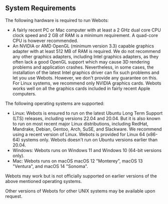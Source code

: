 ## System Requirements

The following hardware is required to run Webots:

- A fairly recent PC or Mac computer with at least a 2 GHz dual core CPU clock speed and 2 GB of RAM is a minimum requirement.
A quad-core CPU is however recommended.
- An NVIDIA or AMD OpenGL (minimum version 3.3) capable graphics adapter with at least 512 MB of RAM is required.
We do not recommend any other graphics adapters, including Intel graphics adapters, as they often lack a good OpenGL support which may cause 3D rendering problems and application crashes.
Nevertheless, in some cases, the installation of the latest Intel graphics driver can fix such problems and let you use Webots.
However, we don't provide any guarantee on this.
For Linux systems, we recommend only NVIDIA graphics cards.
Webots works well on all the graphics cards included in fairly recent Apple computers.

The following operating systems are supported:

- Linux: Webots is ensured to run on the latest Ubuntu Long Term Support (LTS) releases, including versions 22.04 and 20.04.
But it is also known to run on most recent major Linux distributions, including RedHat, Mandrake, Debian, Gentoo, Arch, SuSE, and Slackware.
We recommend using a recent version of Linux.
Webots is provided for Linux 64 (x86-64) systems only.
Webots doesn't run on Ubuntu versions earlier than 20.04.
- Windows: Webots runs on Windows 11 and Windows 10 (64-bit versions only).
- Mac: Webots runs on macOS macOS 12 "Monterey", macOS 13 "Ventura", and macOS 14 "Sonoma".

Webots may work but is not officially supported on earlier versions of the above mentioned operating systems.

Other versions of Webots for other UNIX systems may be available upon request.
